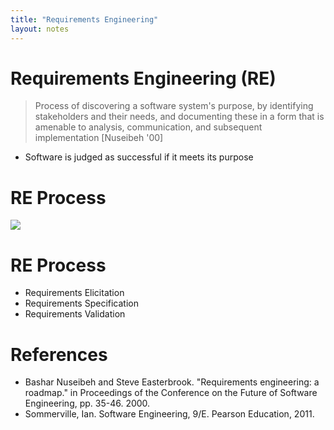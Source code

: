 ```yaml
---
title: "Requirements Engineering"
layout: notes
---
```


[re-process]: /images/requirements/requirements-engineering-process.png

# Requirements Engineering (RE)
> Process of discovering a software system's purpose, by identifying stakeholders and their needs, and documenting these in a form that is amenable to analysis, communication, and subsequent implementation [Nuseibeh '00]
* Software is judged as successful if it meets its purpose

# RE Process
![][re-process]


# RE Process
* Requirements Elicitation
* Requirements Specification
* Requirements Validation

# References
* Bashar Nuseibeh and Steve Easterbrook. "Requirements engineering: a roadmap." in Proceedings of the Conference on the Future of Software Engineering, pp. 35-46. 2000.
* Sommerville, Ian. Software Engineering, 9/E. Pearson Education, 2011.